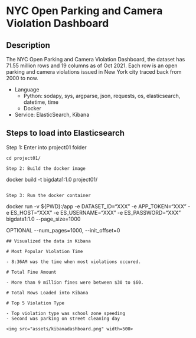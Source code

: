 # NYC Open Parking and Camera Violation Dashboard

## Description
The NYC Open Parking and Camera Violation Dashboard, the dataset has 71.55 million rows and 19 columns as of Oct 2021. Each row is an open parking and camera violations issued in New York city traced back from 2000 to now.

- Language
  - Python: sodapy, sys, argparse, json, requests, os, elasticsearch, datetime, time
  - Docker
- Service: ElasticSearch, Kibana

## Steps to load into Elasticsearch

Step 1: Enter into project01 folder
```
cd project01/

Step 2: Build the docker image 
```
docker build -t bigdata1:1.0 project01/
```

Step 3: Run the docker container 
```
docker run -v ${PWD}:/app -e DATASET_ID=“XXX” -e APP_TOKEN=“XXX” -e ES_HOST=“XXX” -e ES_USERNAME=“XXX” -e ES_PASSWORD=“XXX” bigdata1:1.0 --page_size=1000 

OPTIONAL --num_pages=1000, --init_offset=0

```
## Visualized the data in Kibana

# Most Popular Violation Time

- 8:36AM was the time when most violations occured. 

# Total Fine Amount

- More than 9 million fines were between $30 to $60.

# Total Rows Loaded into Kibana

# Top 5 Violation Type

- Top violation type was school zone speeding
- Second was parking on street cleaning day

<img src="assets/kibanadashboard.png" width=500>
